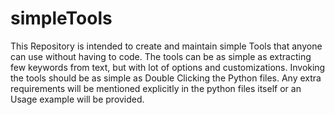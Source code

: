 # simpleTools
This Repository is intended to create and maintain simple Tools that anyone can use without having to code. The tools can be as simple as extracting few keywords from text, but with lot of options and customizations.
Invoking the tools should be as simple as Double Clicking the Python files. Any extra requirements will be mentioned explicitly in the python files itself or an Usage example will be provided.
